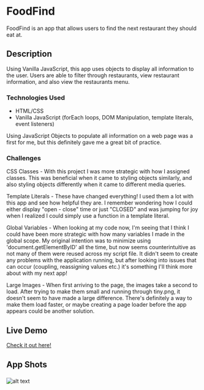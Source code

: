 # FoodFind

FoodFind is an app that allows users to find the next restaurant they should eat at.

## Description

Using Vanilla JavaScript, this app uses objects to display all information to the user. Users are able to filter through restaurants, view restaurant information, and also view the restaurants menu. 

### Technologies Used
- HTML/CSS
- Vanilla JavaScript (forEach loops, DOM Manipulation, template literals, event listeners)

Using JavaScript Objects to populate all information on a web page was a first for me, but this definitely gave me a great bit of practice.

### Challenges
CSS Classes - With this project I was more strategic with how I assigned classes. This was beneficial when it came to styling objects similarly, and also styling objects differently when it came to different media queries.

Template Literals - These have changed everything! I used them a lot with this app and see how helpful they are. I remember wondering how I could either display "open - close" time or just "CLOSED" and was jumping for joy when I realized I could simply use a function in a template literal.

Global Variables - When looking at my code now, I'm seeing that I think I could have been more strategic with how many variables I made in the global scope. My original intention was to minimize using 'document.getElementByID' all the time, but now seems counterintuitive as not many of them were reused across my script file. It didn't seem to create any problems with the application running, but after looking into issues that can occur (coupling, reassigning values etc.) it's something I'll think more about with my next app!

Large Images - When first arriving to the page, the images take a second to load. After trying to make them small and running through tiny.png, it doesn't seem to have made a large difference. There's definitely a way to make them load faster, or maybe creating a page loader before the app appears could be another solution.

## Live Demo
[Check it out here!](https://danacarroll.com/foodFind)

## App Shots
###

![alt text](https://github.com/danajcarroll/restaurantApp/blob/main/ss-appHome.png?raw=true)
